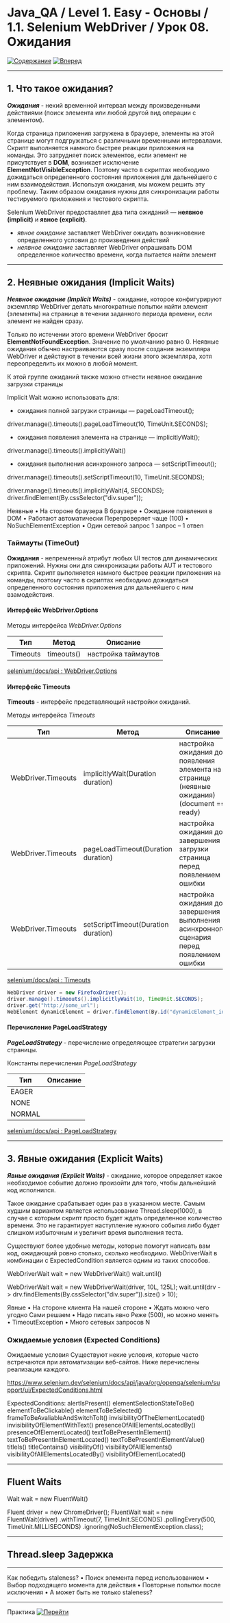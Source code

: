 # Java_QA / Level 1. Easy - Основы / 1.1. Selenium WebDriver / Урок 08. Ожидания

[![Содержание](https://img.shields.io/badge/-%D0%A1%D0%BE%D0%B4%D0%B5%D1%80%D0%B6%D0%B0%D0%BD%D0%B8%D0%B5-purple)](README.md)
[![Вперед](https://img.shields.io/badge/-%D0%92%D0%BF%D0%B5%D1%80%D0%B5%D0%B4-brightgreen)](2.%20Практика.md)

***

## 1. Что такое ожидания?

***Ожидания*** - некий временной интервал между произведенными действиями (поиск элемента или любой другой вид операции с элементом).

Когда страница приложения загружена в браузере, элементы на этой странице могут подгружаться с различными временными интервалами.
Скрипт выполняется намного быстрее реакции приложения на команды.
Это затрудняет поиск элементов, если элемент не присутствует в **DOM**, возникает исключение **ElementNotVisibleException**.
Поэтому часто в скриптах необходимо дожидаться определенного состояния приложения для дальнейшего с ним взаимодействия.
Используя ожидания, мы можем решить эту проблему. 
Таким образом ожидания нужны для синхронизации работы тестируемого приложения и тестового скрипта.

Selenium WebDriver предоставляет два типа ожиданий — **неявное (implicit)** и **явное (explicit)**. 

* *явное ожидание* заставляет WebDriver ожидать возникновение определенного условия до произведения действий
* *неявное ожидание* заставляет WebDriver опрашивать DOM определенное количество времени, когда пытается найти элемент

***

## 2. Неявные ожидания (Implicit Waits)

***Неявное ожидание (Implicit Waits)*** - ожидание, которое конфигурируют экземпляр WebDriver делать многократные попытки 
найти элемент (элементы) на странице в течении заданного периода времени, если элемент не найден сразу. 

Tолько по истечении этого времени WebDriver бросит **ElementNotFoundException**.
Значение по умолчанию равно 0. 
Неявные ожидания обычно настраиваются сразу после создания экземпляра WebDriver и действуют в течении всей жизни этого экземпляра, 
хотя переопределить их можно в любой момент. 

К этой группе ожиданий также можно отнести неявное ожидание загрузки страницы

Implicit Wait можно использовать для:

* ожидания полной загрузки страницы — pageLoadTimeout();

driver.manage().timeouts().pageLoadTimeout(10, TimeUnit.SECONDS);

* ожидания появления элемента на странице — implicitlyWait();

driver.manage().timeouts().implicitlyWait()

* ожидания выполнения асинхронного запроса — setScriptTimeout();

driver.manage().timeouts().setScriptTimeout(10, TimeUnit.SECONDS);

driver.manage().timeouts().implicitlyWait(4, SECONDS);
driver.findElement(By.cssSelector("div.super"));


Неявные
• На стороне браузера В браузере
• Ожидание появления в DOM
• Работают автоматически Перепроверяет чаще (100)
• NoSuchElementException
• Один сетевой запрос 1 запрос – 1 отвеn

### Таймауты (TimeOut)

**Ожидания** - непременный атрибут любых UI тестов для динамических приложений.
Нужны они для синхронизации работы AUT и тестового скрипта.
Скрипт выполняется намного быстрее реакции приложения на команды,
поэтому часто в скриптах необходимо дожидаться определенного состояния приложения для дальнейшего с ним взамодействия.

#### Интерфейс WebDriver.Options

Методы интерфейса *WebDriver.Options*

| Тип      | Метод      | Описание            | 
|----------|------------|---------------------|
| Timeouts | timeouts() | настройка таймаутов |

[selenium/docs/api : WebDriver.Options](https://www.selenium.dev/selenium/docs/api/java/org/openqa/selenium/WebDriver.Options.html)

#### Интерфейс Timeouts

**Timeouts** - интерфейс представляющий настройки ожиданий.

Методы интерфейса *Timeouts*

| Тип                | Метод                               | Описание                                                                                    | 
|--------------------|-------------------------------------|---------------------------------------------------------------------------------------------|
| WebDriver.Timeouts | implicitlyWait(Duration duration)   | настройка ожидания до появления элемента на странице (неявные ожидания) (document == ready) |
| WebDriver.Timeouts | pageLoadTimeout(Duration duration)  | настройка ожидания до завершения загрузки страница перед появлением ошибки                  |
| WebDriver.Timeouts | setScriptTimeout(Duration duration) | настройка ожидания до завершения выполнения асинхронного сценария перед появлением ошибки   |

[selenium/docs/api : Timeouts](https://www.selenium.dev/selenium/docs/api/java/org/openqa/selenium/WebDriver.Timeouts.html)

```java
WebDriver driver = new FirefoxDriver();
driver.manage().timeouts().implicitlyWait(10, TimeUnit.SECONDS);
driver.get("http://some_url");
WebElement dynamicElement = driver.findElement(By.id("dynamicElement_id"));
```

#### Перечисление PageLoadStrategy

***PageLoadStrategy*** - перечисление определяющее стратегии загрузки страницы.

Константы перечисления *PageLoadStrategy*

| Тип    | Описание         | 
|--------|------------------|
| EAGER  |                  |
| NONE   |                  |
| NORMAL |                  |

[selenium/docs/api : PageLoadStrategy](https://www.selenium.dev/selenium/docs/api/java/org/openqa/selenium/PageLoadStrategy.html)

***

## 3. Явные ожидания (Explicit Waits)

***Явные ожидания (Explicit Waits)*** - ожидание, которое определяет какое необходимое событие должно произойти для того, 
чтобы дальнейший код исполнился. 

Такое ожидание срабатывает один раз в указанном месте.
Самым худшим вариантом является использование Thread.sleep(1000), в
случае с которым скрипт просто будет ждать определенное количество времени. 
Это не гарантирует наступление нужного события либо будет слишком избыточным и увеличит время выполнения теста.

Существуют более удобные методы, которые помогут написать вам код, ожидающий ровно столько, сколько необходимо. 
WebDriverWait в комбинации с ExpectedCondition является одним из таких способов.

WebDriverWait wait = new WebDriverWait()
wait.until()



WebDriverWait wait = new WebDriverWait(driver, 10L, 125L);
wait.until(drv -> drv.findElements(By.cssSelector("div.super")).size() > 10);

Явные
• На стороне клиента На нашей стороне
• Ждать можно чего угодно Сами решаем
• Надо писать явно Реже (500), но можно менять
• TimeoutException
• Много сетевых запросов N

### Ожидаемые условия (Expected Conditions)

Ожидаемые условия
Существуют некие условия, которые часто встречаются при автоматизации веб-сайтов. Ниже перечислены реализации каждого.

https://www.selenium.dev/selenium/docs/api/java/org/openqa/selenium/support/ui/ExpectedConditions.html

ExpectedConditions:
alertIsPresent()
elementSelectionStateToBe()
elementToBeClickable()
elementToBeSelected()
frameToBeAvaliableAndSwitchToIt()
invisibilityOfTheElementLocated()
invisibilityOfElementWithText()
presenceOfAllElementsLocatedBy()
presenceOfElementLocated()
textToBePresentInElement()
textToBePresentInElementLocated()
textToBePresentInElementValue()
titleIs()
titleContains()
visibilityOf()
visibilityOfAllElements()
visibilityOfAllElementsLocatedBy()
visibilityOfElementLocated()

***

## Fluent Waits


Wait wait = new FluentWait()

Fluent
driver = new ChromeDriver();
FluentWait<WebDriver> wait = new FluentWait<WebDriver>(driver)
.withTimeout(7, TimeUnit.SECONDS)
.pollingEvery(500, TimeUnit.MILLISECONDS)
.ignoring(NoSuchElementException.class);

***

## Thread.sleep Задержка

***

Как победить staleness?
• Поиск элемента перед использованием
• Выбор подходящего момента для действия
• Повторные попытки после исключения
• А может быть не только staleness?

***

Практика [![Перейти](https://img.shields.io/badge/-%D0%9F%D0%B5%D1%80%D0%B5%D0%B9%D1%82%D0%B8-blue)](2.%20Практика.md)



